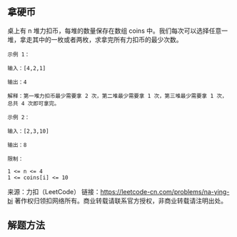 ## 拿硬币
桌上有 n 堆力扣币，每堆的数量保存在数组 coins 中。我们每次可以选择任意一堆，拿走其中的一枚或者两枚，求拿完所有力扣币的最少次数。

    示例 1：
    
    输入：[4,2,1]
    
    输出：4
    
    解释：第一堆力扣币最少需要拿 2 次，第二堆最少需要拿 1 次，第三堆最少需要拿 1 次，总共 4 次即可拿完。
    
    示例 2：
    
    输入：[2,3,10]
    
    输出：8
    
    限制：
    
    1 <= n <= 4
    1 <= coins[i] <= 10

来源：力扣（LeetCode）
链接：https://leetcode-cn.com/problems/na-ying-bi
著作权归领扣网络所有。商业转载请联系官方授权，非商业转载请注明出处。

## 解题方法

